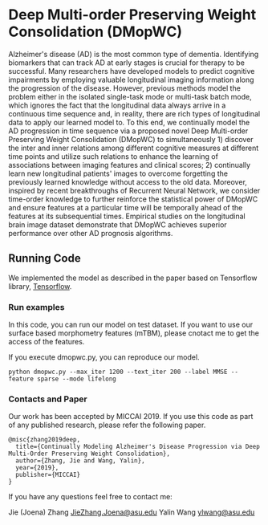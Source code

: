 # Deep Multi-order Preserving Weight Consolidation (DMopWC)

Alzheimer's disease (AD) is the most common type of dementia. Identifying biomarkers that can track AD at early stages is crucial for therapy to be successful. Many researchers have developed models to predict cognitive impairments by employing valuable longitudinal imaging information along the progression of the disease. However, previous methods model the problem either in the isolated single-task mode or multi-task batch mode, which ignores the fact that the longitudinal data always arrive in a continuous time sequence and, in reality, there are rich types of longitudinal data to apply our learned model to. To this end, we continually model the AD progression in time sequence via a proposed novel Deep Multi-order Preserving Weight Consolidation (DMopWC) to simultaneously 1) discover the inter and inner relations among different cognitive measures at different time points and utilize such relations to enhance the learning of associations between imaging features and clinical scores; 2) continually learn new longitudinal patients' images to overcome forgetting the previously learned knowledge without access to the old data. Moreover, inspired by recent breakthroughs of Recurrent Neural Network, we consider time-order knowledge to further reinforce the statistical power of DMopWC and ensure features at a particular time will be temporally ahead of the features at its subsequential times. Empirical studies on the longitudinal brain image dataset demonstrate that DMopWC achieves superior performance over other AD prognosis algorithms.


## Running Code

We implemented the model as described in the paper based on Tensorflow library, [Tensorflow](https://www.tensorflow.org/).



### Run examples

In this code, you can run our model on test dataset. If you want to use our surface based morphometry features (mTBM), please cnotact me to get the access of the features. 

If you execute dmopwc.py, you can reproduce our model.  

```
python dmopwc.py --max_iter 1200 --text_iter 200 --label MMSE --feature sparse --mode lifelong

```

### Contacts and Paper

Our work has been accepted by MICCAI 2019. If you use this code as part of any published research, please refer the following paper.

```
@misc{zhang2019deep,
  title={Continually Modeling Alzheimer's Disease Progression via Deep Multi-Order Preserving Weight Consolidation},
  author={Zhang, Jie and Wang, Yalin},
  year={2019},
  publisher={MICCAI}
}
```

If you have any questions feel free to contact me:

Jie (Joena) Zhang           JieZhang.Joena@asu.edu
Yalin Wang                  ylwang@asu.edu
